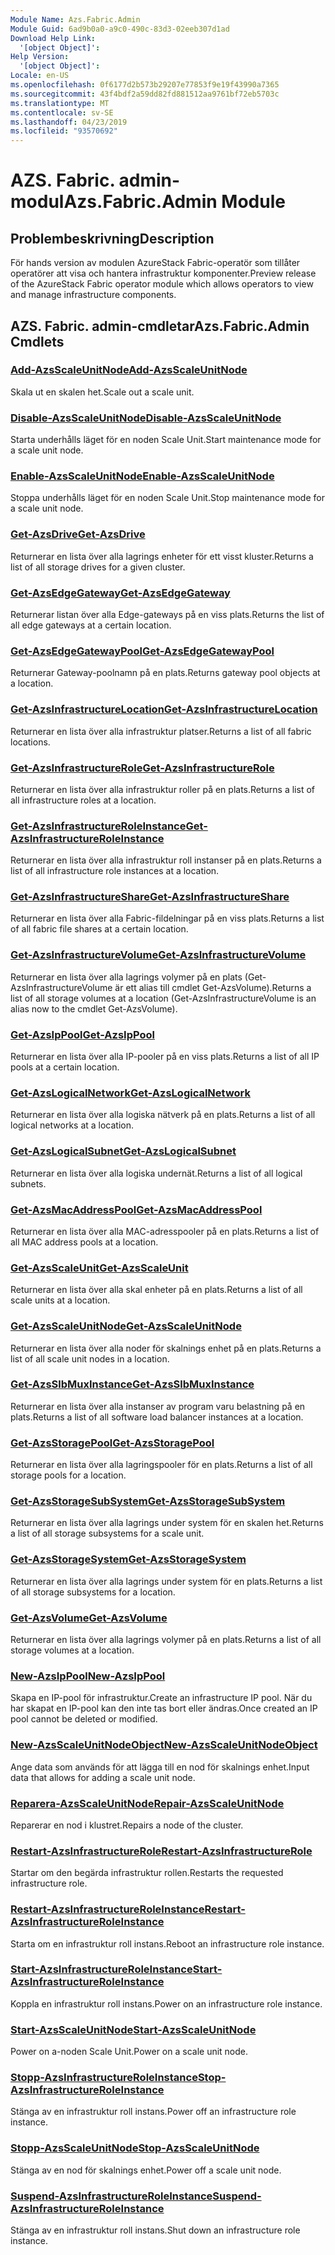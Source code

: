 ```yaml
---
Module Name: Azs.Fabric.Admin
Module Guid: 6ad9b0a0-a9c0-490c-83d3-02eeb307d1ad
Download Help Link:
  '[object Object]': 
Help Version:
  '[object Object]': 
Locale: en-US
ms.openlocfilehash: 0f6177d2b573b29207e77853f9e19f43990a7365
ms.sourcegitcommit: 43f4bdf2a59dd82fd881512aa9761bf72eb5703c
ms.translationtype: MT
ms.contentlocale: sv-SE
ms.lasthandoff: 04/23/2019
ms.locfileid: "93570692"
---
```

# <span data-ttu-id="7fe13-101">AZS. Fabric. admin-modul</span><span class="sxs-lookup"><span data-stu-id="7fe13-101">Azs.Fabric.Admin Module</span></span>
## <span data-ttu-id="7fe13-102">Problembeskrivning</span><span class="sxs-lookup"><span data-stu-id="7fe13-102">Description</span></span>
<span data-ttu-id="7fe13-103">För hands version av modulen AzureStack Fabric-operatör som tillåter operatörer att visa och hantera infrastruktur komponenter.</span><span class="sxs-lookup"><span data-stu-id="7fe13-103">Preview release of the AzureStack Fabric operator module which allows operators to view and manage infrastructure components.</span></span>

## <span data-ttu-id="7fe13-104">AZS. Fabric. admin-cmdletar</span><span class="sxs-lookup"><span data-stu-id="7fe13-104">Azs.Fabric.Admin Cmdlets</span></span>
### [<span data-ttu-id="7fe13-105">Add-AzsScaleUnitNode</span><span class="sxs-lookup"><span data-stu-id="7fe13-105">Add-AzsScaleUnitNode</span></span>](Add-AzsScaleUnitNode.md)
<span data-ttu-id="7fe13-106">Skala ut en skalen het.</span><span class="sxs-lookup"><span data-stu-id="7fe13-106">Scale out a scale unit.</span></span>

### [<span data-ttu-id="7fe13-107">Disable-AzsScaleUnitNode</span><span class="sxs-lookup"><span data-stu-id="7fe13-107">Disable-AzsScaleUnitNode</span></span>](Disable-AzsScaleUnitNode.md)
<span data-ttu-id="7fe13-108">Starta underhålls läget för en noden Scale Unit.</span><span class="sxs-lookup"><span data-stu-id="7fe13-108">Start maintenance mode for a scale unit node.</span></span>

### [<span data-ttu-id="7fe13-109">Enable-AzsScaleUnitNode</span><span class="sxs-lookup"><span data-stu-id="7fe13-109">Enable-AzsScaleUnitNode</span></span>](Enable-AzsScaleUnitNode.md)
<span data-ttu-id="7fe13-110">Stoppa underhålls läget för en noden Scale Unit.</span><span class="sxs-lookup"><span data-stu-id="7fe13-110">Stop maintenance mode for a scale unit node.</span></span>

### [<span data-ttu-id="7fe13-111">Get-AzsDrive</span><span class="sxs-lookup"><span data-stu-id="7fe13-111">Get-AzsDrive</span></span>](Get-AzsDrive.md)
<span data-ttu-id="7fe13-112">Returnerar en lista över alla lagrings enheter för ett visst kluster.</span><span class="sxs-lookup"><span data-stu-id="7fe13-112">Returns a list of all storage drives for a given cluster.</span></span>

### [<span data-ttu-id="7fe13-113">Get-AzsEdgeGateway</span><span class="sxs-lookup"><span data-stu-id="7fe13-113">Get-AzsEdgeGateway</span></span>](Get-AzsEdgeGateway.md)
<span data-ttu-id="7fe13-114">Returnerar listan över alla Edge-gateways på en viss plats.</span><span class="sxs-lookup"><span data-stu-id="7fe13-114">Returns the list of all edge gateways at a certain location.</span></span>

### [<span data-ttu-id="7fe13-115">Get-AzsEdgeGatewayPool</span><span class="sxs-lookup"><span data-stu-id="7fe13-115">Get-AzsEdgeGatewayPool</span></span>](Get-AzsEdgeGatewayPool.md)
<span data-ttu-id="7fe13-116">Returnerar Gateway-poolnamn på en plats.</span><span class="sxs-lookup"><span data-stu-id="7fe13-116">Returns gateway pool objects at a location.</span></span>

### [<span data-ttu-id="7fe13-117">Get-AzsInfrastructureLocation</span><span class="sxs-lookup"><span data-stu-id="7fe13-117">Get-AzsInfrastructureLocation</span></span>](Get-AzsInfrastructureLocation.md)
<span data-ttu-id="7fe13-118">Returnerar en lista över alla infrastruktur platser.</span><span class="sxs-lookup"><span data-stu-id="7fe13-118">Returns a list of all fabric locations.</span></span>

### [<span data-ttu-id="7fe13-119">Get-AzsInfrastructureRole</span><span class="sxs-lookup"><span data-stu-id="7fe13-119">Get-AzsInfrastructureRole</span></span>](Get-AzsInfrastructureRole.md)
<span data-ttu-id="7fe13-120">Returnerar en lista över alla infrastruktur roller på en plats.</span><span class="sxs-lookup"><span data-stu-id="7fe13-120">Returns a list of all infrastructure roles at a location.</span></span>

### [<span data-ttu-id="7fe13-121">Get-AzsInfrastructureRoleInstance</span><span class="sxs-lookup"><span data-stu-id="7fe13-121">Get-AzsInfrastructureRoleInstance</span></span>](Get-AzsInfrastructureRoleInstance.md)
<span data-ttu-id="7fe13-122">Returnerar en lista över alla infrastruktur roll instanser på en plats.</span><span class="sxs-lookup"><span data-stu-id="7fe13-122">Returns a list of all infrastructure role instances at a location.</span></span>

### [<span data-ttu-id="7fe13-123">Get-AzsInfrastructureShare</span><span class="sxs-lookup"><span data-stu-id="7fe13-123">Get-AzsInfrastructureShare</span></span>](Get-AzsInfrastructureShare.md)
<span data-ttu-id="7fe13-124">Returnerar en lista över alla Fabric-fildelningar på en viss plats.</span><span class="sxs-lookup"><span data-stu-id="7fe13-124">Returns a list of all fabric file shares at a certain location.</span></span>

### [<span data-ttu-id="7fe13-125">Get-AzsInfrastructureVolume</span><span class="sxs-lookup"><span data-stu-id="7fe13-125">Get-AzsInfrastructureVolume</span></span>](Get-AzsVolume.md)
<span data-ttu-id="7fe13-126">Returnerar en lista över alla lagrings volymer på en plats (Get-AzsInfrastructureVolume är ett alias till cmdlet Get-AzsVolume).</span><span class="sxs-lookup"><span data-stu-id="7fe13-126">Returns a list of all storage volumes at a location (Get-AzsInfrastructureVolume is an alias now to the cmdlet Get-AzsVolume).</span></span>

### [<span data-ttu-id="7fe13-127">Get-AzsIpPool</span><span class="sxs-lookup"><span data-stu-id="7fe13-127">Get-AzsIpPool</span></span>](Get-AzsIpPool.md)
<span data-ttu-id="7fe13-128">Returnerar en lista över alla IP-pooler på en viss plats.</span><span class="sxs-lookup"><span data-stu-id="7fe13-128">Returns a list of all IP pools at a certain location.</span></span>

### [<span data-ttu-id="7fe13-129">Get-AzsLogicalNetwork</span><span class="sxs-lookup"><span data-stu-id="7fe13-129">Get-AzsLogicalNetwork</span></span>](Get-AzsLogicalNetwork.md)
<span data-ttu-id="7fe13-130">Returnerar en lista över alla logiska nätverk på en plats.</span><span class="sxs-lookup"><span data-stu-id="7fe13-130">Returns a list of all logical networks at a location.</span></span>

### [<span data-ttu-id="7fe13-131">Get-AzsLogicalSubnet</span><span class="sxs-lookup"><span data-stu-id="7fe13-131">Get-AzsLogicalSubnet</span></span>](Get-AzsLogicalSubnet.md)
<span data-ttu-id="7fe13-132">Returnerar en lista över alla logiska undernät.</span><span class="sxs-lookup"><span data-stu-id="7fe13-132">Returns a list of all logical subnets.</span></span>

### [<span data-ttu-id="7fe13-133">Get-AzsMacAddressPool</span><span class="sxs-lookup"><span data-stu-id="7fe13-133">Get-AzsMacAddressPool</span></span>](Get-AzsMacAddressPool.md)
<span data-ttu-id="7fe13-134">Returnerar en lista över alla MAC-adresspooler på en plats.</span><span class="sxs-lookup"><span data-stu-id="7fe13-134">Returns a list of all MAC address pools at a location.</span></span>

### [<span data-ttu-id="7fe13-135">Get-AzsScaleUnit</span><span class="sxs-lookup"><span data-stu-id="7fe13-135">Get-AzsScaleUnit</span></span>](Get-AzsScaleUnit.md)
<span data-ttu-id="7fe13-136">Returnerar en lista över alla skal enheter på en plats.</span><span class="sxs-lookup"><span data-stu-id="7fe13-136">Returns a list of all scale units at a location.</span></span>

### [<span data-ttu-id="7fe13-137">Get-AzsScaleUnitNode</span><span class="sxs-lookup"><span data-stu-id="7fe13-137">Get-AzsScaleUnitNode</span></span>](Get-AzsScaleUnitNode.md)
<span data-ttu-id="7fe13-138">Returnerar en lista över alla noder för skalnings enhet på en plats.</span><span class="sxs-lookup"><span data-stu-id="7fe13-138">Returns a list of all scale unit nodes in a location.</span></span>

### [<span data-ttu-id="7fe13-139">Get-AzsSlbMuxInstance</span><span class="sxs-lookup"><span data-stu-id="7fe13-139">Get-AzsSlbMuxInstance</span></span>](Get-AzsSlbMuxInstance.md)
<span data-ttu-id="7fe13-140">Returnerar en lista över alla instanser av program varu belastning på en plats.</span><span class="sxs-lookup"><span data-stu-id="7fe13-140">Returns a list of all software load balancer instances at a location.</span></span>

### [<span data-ttu-id="7fe13-141">Get-AzsStoragePool</span><span class="sxs-lookup"><span data-stu-id="7fe13-141">Get-AzsStoragePool</span></span>](Get-AzsStoragePool.md)
<span data-ttu-id="7fe13-142">Returnerar en lista över alla lagringspooler för en plats.</span><span class="sxs-lookup"><span data-stu-id="7fe13-142">Returns a list of all storage pools for a location.</span></span>

### [<span data-ttu-id="7fe13-143">Get-AzsStorageSubSystem</span><span class="sxs-lookup"><span data-stu-id="7fe13-143">Get-AzsStorageSubSystem</span></span>](Get-AzsStorageSubSystem.md)
<span data-ttu-id="7fe13-144">Returnerar en lista över alla lagrings under system för en skalen het.</span><span class="sxs-lookup"><span data-stu-id="7fe13-144">Returns a list of all storage subsystems for a scale unit.</span></span>

### [<span data-ttu-id="7fe13-145">Get-AzsStorageSystem</span><span class="sxs-lookup"><span data-stu-id="7fe13-145">Get-AzsStorageSystem</span></span>](Get-AzsStorageSystem.md)
<span data-ttu-id="7fe13-146">Returnerar en lista över alla lagrings under system för en plats.</span><span class="sxs-lookup"><span data-stu-id="7fe13-146">Returns a list of all storage subsystems for a location.</span></span>

### [<span data-ttu-id="7fe13-147">Get-AzsVolume</span><span class="sxs-lookup"><span data-stu-id="7fe13-147">Get-AzsVolume</span></span>](Get-AzsVolume.md)
<span data-ttu-id="7fe13-148">Returnerar en lista över alla lagrings volymer på en plats.</span><span class="sxs-lookup"><span data-stu-id="7fe13-148">Returns a list of all storage volumes at a location.</span></span>

### [<span data-ttu-id="7fe13-149">New-AzsIpPool</span><span class="sxs-lookup"><span data-stu-id="7fe13-149">New-AzsIpPool</span></span>](New-AzsIpPool.md)
<span data-ttu-id="7fe13-150">Skapa en IP-pool för infrastruktur.</span><span class="sxs-lookup"><span data-stu-id="7fe13-150">Create an infrastructure IP pool.</span></span>
<span data-ttu-id="7fe13-151">När du har skapat en IP-pool kan den inte tas bort eller ändras.</span><span class="sxs-lookup"><span data-stu-id="7fe13-151">Once created an IP pool cannot be deleted or modified.</span></span>

### [<span data-ttu-id="7fe13-152">New-AzsScaleUnitNodeObject</span><span class="sxs-lookup"><span data-stu-id="7fe13-152">New-AzsScaleUnitNodeObject</span></span>](New-AzsScaleUnitNodeObject.md)
<span data-ttu-id="7fe13-153">Ange data som används för att lägga till en nod för skalnings enhet.</span><span class="sxs-lookup"><span data-stu-id="7fe13-153">Input data that allows for adding a scale unit node.</span></span>

### [<span data-ttu-id="7fe13-154">Reparera-AzsScaleUnitNode</span><span class="sxs-lookup"><span data-stu-id="7fe13-154">Repair-AzsScaleUnitNode</span></span>](Repair-AzsScaleUnitNode.md)
<span data-ttu-id="7fe13-155">Reparerar en nod i klustret.</span><span class="sxs-lookup"><span data-stu-id="7fe13-155">Repairs a node of the cluster.</span></span>

### [<span data-ttu-id="7fe13-156">Restart-AzsInfrastructureRole</span><span class="sxs-lookup"><span data-stu-id="7fe13-156">Restart-AzsInfrastructureRole</span></span>](Restart-AzsInfrastructureRole.md)
<span data-ttu-id="7fe13-157">Startar om den begärda infrastruktur rollen.</span><span class="sxs-lookup"><span data-stu-id="7fe13-157">Restarts the requested infrastructure role.</span></span>

### [<span data-ttu-id="7fe13-158">Restart-AzsInfrastructureRoleInstance</span><span class="sxs-lookup"><span data-stu-id="7fe13-158">Restart-AzsInfrastructureRoleInstance</span></span>](Restart-AzsInfrastructureRoleInstance.md)
<span data-ttu-id="7fe13-159">Starta om en infrastruktur roll instans.</span><span class="sxs-lookup"><span data-stu-id="7fe13-159">Reboot an infrastructure role instance.</span></span>

### [<span data-ttu-id="7fe13-160">Start-AzsInfrastructureRoleInstance</span><span class="sxs-lookup"><span data-stu-id="7fe13-160">Start-AzsInfrastructureRoleInstance</span></span>](Start-AzsInfrastructureRoleInstance.md)
<span data-ttu-id="7fe13-161">Koppla en infrastruktur roll instans.</span><span class="sxs-lookup"><span data-stu-id="7fe13-161">Power on an infrastructure role instance.</span></span>

### [<span data-ttu-id="7fe13-162">Start-AzsScaleUnitNode</span><span class="sxs-lookup"><span data-stu-id="7fe13-162">Start-AzsScaleUnitNode</span></span>](Start-AzsScaleUnitNode.md)
<span data-ttu-id="7fe13-163">Power on a-noden Scale Unit.</span><span class="sxs-lookup"><span data-stu-id="7fe13-163">Power on a scale unit node.</span></span>

### [<span data-ttu-id="7fe13-164">Stopp-AzsInfrastructureRoleInstance</span><span class="sxs-lookup"><span data-stu-id="7fe13-164">Stop-AzsInfrastructureRoleInstance</span></span>](Stop-AzsInfrastructureRoleInstance.md)
<span data-ttu-id="7fe13-165">Stänga av en infrastruktur roll instans.</span><span class="sxs-lookup"><span data-stu-id="7fe13-165">Power off an infrastructure role instance.</span></span>

### [<span data-ttu-id="7fe13-166">Stopp-AzsScaleUnitNode</span><span class="sxs-lookup"><span data-stu-id="7fe13-166">Stop-AzsScaleUnitNode</span></span>](Stop-AzsScaleUnitNode.md)
<span data-ttu-id="7fe13-167">Stänga av en nod för skalnings enhet.</span><span class="sxs-lookup"><span data-stu-id="7fe13-167">Power off a scale unit node.</span></span>

### [<span data-ttu-id="7fe13-168">Suspend-AzsInfrastructureRoleInstance</span><span class="sxs-lookup"><span data-stu-id="7fe13-168">Suspend-AzsInfrastructureRoleInstance</span></span>](Suspend-AzsInfrastructureRoleInstance.md)
<span data-ttu-id="7fe13-169">Stänga av en infrastruktur roll instans.</span><span class="sxs-lookup"><span data-stu-id="7fe13-169">Shut down an infrastructure role instance.</span></span>

